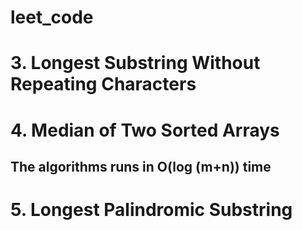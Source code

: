 # leet_code

# 3. Longest Substring Without Repeating Characters

# 4. Median of Two Sorted Arrays
## The algorithms runs in O(log (m+n)) time

# 5. Longest Palindromic Substring
